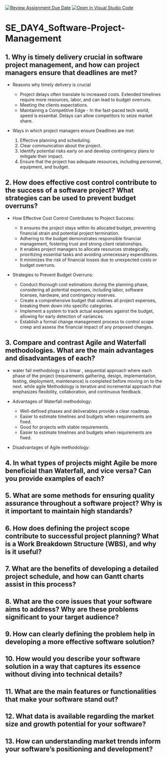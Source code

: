 [![Review Assignment Due Date](https://classroom.github.com/assets/deadline-readme-button-22041afd0340ce965d47ae6ef1cefeee28c7c493a6346c4f15d667ab976d596c.svg)](https://classroom.github.com/a/9pw6JKcu)
[![Open in Visual Studio Code](https://classroom.github.com/assets/open-in-vscode-2e0aaae1b6195c2367325f4f02e2d04e9abb55f0b24a779b69b11b9e10269abc.svg)](https://classroom.github.com/online_ide?assignment_repo_id=18459025&assignment_repo_type=AssignmentRepo)
# SE_DAY4_Software-Project-Management
## 1. Why is timely delivery crucial in software project management, and how can project managers ensure that deadlines are met?

* Reasons why timely delivery is crucial
    - Project delays often translate to increased costs. Extended timelines require more resources, labor, and can lead to budget overruns.
    - Meeting the clients expectations.
    - Maintaining a Competitive Edge - In the fast-paced tech world, speed is essential. Delays can allow competitors to seize market share.

* Ways in which project managers ensure Deadlines are met:
    1. Effective planning and scheduling.
    2. Clear communication about the project.
    3. Identify potential risks early on and develop contingency plans to mitigate their impact.
    4. Ensure that the project has adequate resources, including personnel, equipment, and budget.



## 2. How does effective cost control contribute to the success of a software project? What strategies can be used to prevent budget overruns?

* How Effective Cost Control Contributes to Project Success:
    - It ensures the project stays within its allocated budget, preventing financial strain and potential project termination.
    - Adhering to the budget demonstrates responsible financial management, fostering trust and strong client relationships.
    - It enables project managers to allocate resources strategically, prioritizing essential tasks and avoiding unnecessary expenditures.
    - It minimizes the risk of financial losses due to unexpected costs or budget overruns.

* Strategies to Prevent Budget Overruns:
    - Conduct thorough cost estimations during the planning phase, considering all potential expenses, including labor, software licenses, hardware, and contingency reserves.
    - Create a comprehensive budget that outlines all project expenses, breaking them down into specific categories.
    - Implement a system to track actual expenses against the budget, allowing for early detection of variances.
    - Establish a formal change management process to control scope creep and assess the financial impact of any proposed changes.


## 3. Compare and contrast Agile and Waterfall methodologies. What are the main advantages and disadvantages of each?

- water fall methodology is a linear , sequential approach where each phase of the project (requirements gathering, design, implementation, testing, deployment, maintenance) is completed before moving on to the next. while agile Methodology is iterative and incremental approach that emphasizes flexibility, collaboration, and continuous feedback.

* Advantages of Waterfall methodology:
    -  Well-defined phases and deliverables provide a clear roadmap.
    -  Easier to estimate timelines and budgets when requirements are fixed.
    - Good for projects with stable requirements.
    - Easier to estimate timelines and budgets when requirements are fixed.

* Disadvantages of Agile methodology:


## 4. In what types of projects might Agile be more beneficial than Waterfall, and vice versa? Can you provide examples of each?
## 5. What are some methods for ensuring quality assurance throughout a software project? Why is it important to maintain high standards?
## 6. How does defining the project scope contribute to successful project planning? What is a Work Breakdown Structure (WBS), and why is it useful?
## 7. What are the benefits of developing a detailed project schedule, and how can Gantt charts assist in this process?
## 8. What are the core issues that your software aims to address? Why are these problems significant to your target audience?
## 9. How can clearly defining the problem help in developing a more effective software solution?
## 10. How would you describe your software solution in a way that captures its essence without diving into technical details?
## 11. What are the main features or functionalities that make your software stand out?
## 12. What data is available regarding the market size and growth potential for your software?
## 13. How can understanding market trends inform your software’s positioning and development?
